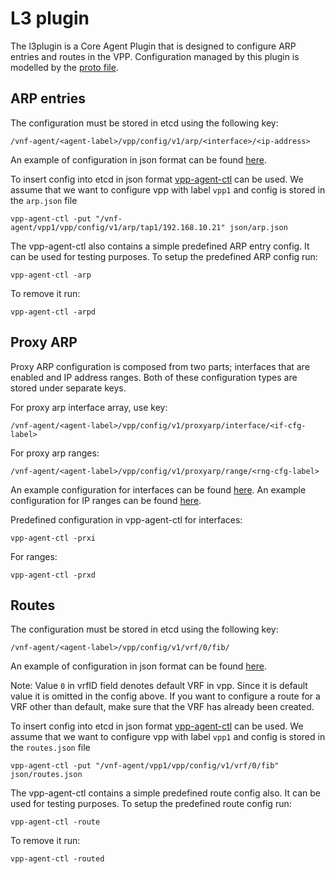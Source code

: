 # L3 plugin

The l3plugin is a Core Agent Plugin that is designed to configure ARP entries and routes in the VPP. 
Configuration managed by this plugin is modelled by the [proto file](../common/model/l3/l3.proto). 

## ARP entries

The configuration must be stored in etcd using the following key:

```
/vnf-agent/<agent-label>/vpp/config/v1/arp/<interface>/<ip-address>
```

An example of configuration in json format can be found [here](../../../cmd/vpp-agent-ctl/json/arp.json).

To insert config into etcd in json format [vpp-agent-ctl](../../../cmd/vpp-agent-ctl/main.go) can be used.
We assume that we want to configure vpp with label `vpp1` and config is stored in the `arp.json` file
```
vpp-agent-ctl -put "/vnf-agent/vpp1/vpp/config/v1/arp/tap1/192.168.10.21" json/arp.json
```

The vpp-agent-ctl also contains a simple predefined ARP entry config. It can be used for testing purposes.
To setup the predefined ARP config run:
```
vpp-agent-ctl -arp
```
To remove it run:
```
vpp-agent-ctl -arpd
```

## Proxy ARP

Proxy ARP configuration is composed from two parts; interfaces that are enabled and IP address ranges.
Both of these configuration types are stored under separate keys.

For proxy arp interface array, use key:

```
/vnf-agent/<agent-label>/vpp/config/v1/proxyarp/interface/<if-cfg-label>
```

For proxy arp ranges:

```
/vnf-agent/<agent-label>/vpp/config/v1/proxyarp/range/<rng-cfg-label>
```

An example configuration for interfaces can be found [here](../../../cmd/vpp-agent-ctl/json/proxy-arp-interface.json).
An example configuration for IP ranges can be found [here](../../../cmd/vpp-agent-ctl/json/proxy-arp-ranges.json).

Predefined configuration in vpp-agent-ctl for interfaces:

```
vpp-agent-ctl -prxi
```

For ranges:

```
vpp-agent-ctl -prxd
```

## Routes

The configuration must be stored in etcd using the following key:

```
/vnf-agent/<agent-label>/vpp/config/v1/vrf/0/fib/
```

An example of configuration in json format can be found [here](../../../cmd/vpp-agent-ctl/json/routes.json).

Note: Value `0` in vrfID field denotes default VRF in vpp. Since it is default value it is omitted in the config above.
 If you want to configure a route for a VRF other than default, make sure that the VRF has already been created.

To insert config into etcd in json format [vpp-agent-ctl](../../../cmd/vpp-agent-ctl/main.go) can be used.
We assume that we want to configure vpp with label `vpp1` and config is stored in the `routes.json` file
```
vpp-agent-ctl -put "/vnf-agent/vpp1/vpp/config/v1/vrf/0/fib" json/routes.json
```

The vpp-agent-ctl contains a simple predefined route config also. It can be used for testing purposes.
To setup the predefined route config run:
```
vpp-agent-ctl -route
```
To remove it run:
```
vpp-agent-ctl -routed
```
